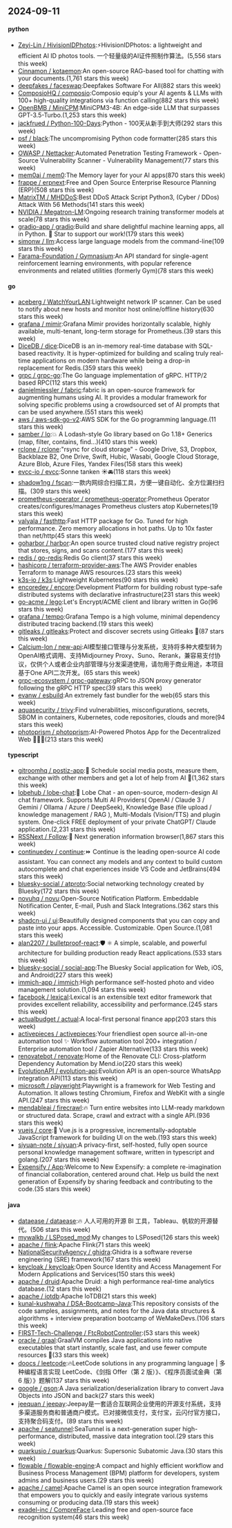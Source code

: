 ## 2024-09-11

#### python
* [Zeyi-Lin / HivisionIDPhotos](https://github.com/Zeyi-Lin/HivisionIDPhotos):⚡️HivisionIDPhotos: a lightweight and efficient AI ID photos tools. 一个轻量级的AI证件照制作算法。(5,556 stars this week)
* [Cinnamon / kotaemon](https://github.com/Cinnamon/kotaemon):An open-source RAG-based tool for chatting with your documents.(1,761 stars this week)
* [deepfakes / faceswap](https://github.com/deepfakes/faceswap):Deepfakes Software For All(882 stars this week)
* [ComposioHQ / composio](https://github.com/ComposioHQ/composio):Composio equip's your AI agents & LLMs with 100+ high-quality integrations via function calling(882 stars this week)
* [OpenBMB / MiniCPM](https://github.com/OpenBMB/MiniCPM):MiniCPM3-4B: An edge-side LLM that surpasses GPT-3.5-Turbo.(1,253 stars this week)
* [jackfrued / Python-100-Days](https://github.com/jackfrued/Python-100-Days):Python - 100天从新手到大师(292 stars this week)
* [psf / black](https://github.com/psf/black):The uncompromising Python code formatter(285 stars this week)
* [OWASP / Nettacker](https://github.com/OWASP/Nettacker):Automated Penetration Testing Framework - Open-Source Vulnerability Scanner - Vulnerability Management(77 stars this week)
* [mem0ai / mem0](https://github.com/mem0ai/mem0):The Memory layer for your AI apps(870 stars this week)
* [frappe / erpnext](https://github.com/frappe/erpnext):Free and Open Source Enterprise Resource Planning (ERP)(508 stars this week)
* [MatrixTM / MHDDoS](https://github.com/MatrixTM/MHDDoS):Best DDoS Attack Script Python3, (Cyber / DDos) Attack With 56 Methods(141 stars this week)
* [NVIDIA / Megatron-LM](https://github.com/NVIDIA/Megatron-LM):Ongoing research training transformer models at scale(78 stars this week)
* [gradio-app / gradio](https://github.com/gradio-app/gradio):Build and share delightful machine learning apps, all in Python. 🌟 Star to support our work!(179 stars this week)
* [simonw / llm](https://github.com/simonw/llm):Access large language models from the command-line(109 stars this week)
* [Farama-Foundation / Gymnasium](https://github.com/Farama-Foundation/Gymnasium):An API standard for single-agent reinforcement learning environments, with popular reference environments and related utilities (formerly Gym)(78 stars this week)

#### go
* [aceberg / WatchYourLAN](https://github.com/aceberg/WatchYourLAN):Lightweight network IP scanner. Can be used to notify about new hosts and monitor host online/offline history(630 stars this week)
* [grafana / mimir](https://github.com/grafana/mimir):Grafana Mimir provides horizontally scalable, highly available, multi-tenant, long-term storage for Prometheus.(39 stars this week)
* [DiceDB / dice](https://github.com/DiceDB/dice):DiceDB is an in-memory real-time database with SQL-based reactivity. It is hyper-optimized for building and scaling truly real-time applications on modern hardware while being a drop-in replacement for Redis.(359 stars this week)
* [grpc / grpc-go](https://github.com/grpc/grpc-go):The Go language implementation of gRPC. HTTP/2 based RPC(112 stars this week)
* [danielmiessler / fabric](https://github.com/danielmiessler/fabric):fabric is an open-source framework for augmenting humans using AI. It provides a modular framework for solving specific problems using a crowdsourced set of AI prompts that can be used anywhere.(551 stars this week)
* [aws / aws-sdk-go-v2](https://github.com/aws/aws-sdk-go-v2):AWS SDK for the Go programming language.(11 stars this week)
* [samber / lo](https://github.com/samber/lo):💥 A Lodash-style Go library based on Go 1.18+ Generics (map, filter, contains, find...)(410 stars this week)
* [rclone / rclone](https://github.com/rclone/rclone):"rsync for cloud storage" - Google Drive, S3, Dropbox, Backblaze B2, One Drive, Swift, Hubic, Wasabi, Google Cloud Storage, Azure Blob, Azure Files, Yandex Files(158 stars this week)
* [evcc-io / evcc](https://github.com/evcc-io/evcc):Sonne tanken ☀️🚘(118 stars this week)
* [shadow1ng / fscan](https://github.com/shadow1ng/fscan):一款内网综合扫描工具，方便一键自动化、全方位漏扫扫描。(309 stars this week)
* [prometheus-operator / prometheus-operator](https://github.com/prometheus-operator/prometheus-operator):Prometheus Operator creates/configures/manages Prometheus clusters atop Kubernetes(19 stars this week)
* [valyala / fasthttp](https://github.com/valyala/fasthttp):Fast HTTP package for Go. Tuned for high performance. Zero memory allocations in hot paths. Up to 10x faster than net/http(45 stars this week)
* [goharbor / harbor](https://github.com/goharbor/harbor):An open source trusted cloud native registry project that stores, signs, and scans content.(177 stars this week)
* [redis / go-redis](https://github.com/redis/go-redis):Redis Go client(37 stars this week)
* [hashicorp / terraform-provider-aws](https://github.com/hashicorp/terraform-provider-aws):The AWS Provider enables Terraform to manage AWS resources.(23 stars this week)
* [k3s-io / k3s](https://github.com/k3s-io/k3s):Lightweight Kubernetes(90 stars this week)
* [encoredev / encore](https://github.com/encoredev/encore):Development Platform for building robust type-safe distributed systems with declarative infrastructure(231 stars this week)
* [go-acme / lego](https://github.com/go-acme/lego):Let's Encrypt/ACME client and library written in Go(96 stars this week)
* [grafana / tempo](https://github.com/grafana/tempo):Grafana Tempo is a high volume, minimal dependency distributed tracing backend.(19 stars this week)
* [gitleaks / gitleaks](https://github.com/gitleaks/gitleaks):Protect and discover secrets using Gitleaks 🔑(87 stars this week)
* [Calcium-Ion / new-api](https://github.com/Calcium-Ion/new-api):AI模型接口管理与分发系统，支持将多种大模型转为OpenAI格式调用、支持Midjourney Proxy、Suno、Rerank，兼容易支付协议，仅供个人或者企业内部管理与分发渠道使用，请勿用于商业用途，本项目基于One API二次开发。(65 stars this week)
* [grpc-ecosystem / grpc-gateway](https://github.com/grpc-ecosystem/grpc-gateway):gRPC to JSON proxy generator following the gRPC HTTP spec(39 stars this week)
* [evanw / esbuild](https://github.com/evanw/esbuild):An extremely fast bundler for the web(65 stars this week)
* [aquasecurity / trivy](https://github.com/aquasecurity/trivy):Find vulnerabilities, misconfigurations, secrets, SBOM in containers, Kubernetes, code repositories, clouds and more(94 stars this week)
* [photoprism / photoprism](https://github.com/photoprism/photoprism):AI-Powered Photos App for the Decentralized Web 🌈💎✨(213 stars this week)

#### typescript
* [gitroomhq / postiz-app](https://github.com/gitroomhq/postiz-app):📨 Schedule social media posts, measure them, exchange with other members and get a lot of help from AI 🚀(1,362 stars this week)
* [lobehub / lobe-chat](https://github.com/lobehub/lobe-chat):🤯 Lobe Chat - an open-source, modern-design AI chat framework. Supports Multi AI Providers( OpenAI / Claude 3 / Gemini / Ollama / Azure / DeepSeek), Knowledge Base (file upload / knowledge management / RAG ), Multi-Modals (Vision/TTS) and plugin system. One-click FREE deployment of your private ChatGPT/ Claude application.(2,231 stars this week)
* [RSSNext / Follow](https://github.com/RSSNext/Follow):🧡 Next generation information browser(1,867 stars this week)
* [continuedev / continue](https://github.com/continuedev/continue):⏩ Continue is the leading open-source AI code assistant. You can connect any models and any context to build custom autocomplete and chat experiences inside VS Code and JetBrains(494 stars this week)
* [bluesky-social / atproto](https://github.com/bluesky-social/atproto):Social networking technology created by Bluesky(172 stars this week)
* [novuhq / novu](https://github.com/novuhq/novu):Open-Source Notification Platform. Embeddable Notification Center, E-mail, Push and Slack Integrations.(362 stars this week)
* [shadcn-ui / ui](https://github.com/shadcn-ui/ui):Beautifully designed components that you can copy and paste into your apps. Accessible. Customizable. Open Source.(1,081 stars this week)
* [alan2207 / bulletproof-react](https://github.com/alan2207/bulletproof-react):🛡️ ⚛️ A simple, scalable, and powerful architecture for building production ready React applications.(533 stars this week)
* [bluesky-social / social-app](https://github.com/bluesky-social/social-app):The Bluesky Social application for Web, iOS, and Android(227 stars this week)
* [immich-app / immich](https://github.com/immich-app/immich):High performance self-hosted photo and video management solution.(1,094 stars this week)
* [facebook / lexical](https://github.com/facebook/lexical):Lexical is an extensible text editor framework that provides excellent reliability, accessibility and performance.(245 stars this week)
* [actualbudget / actual](https://github.com/actualbudget/actual):A local-first personal finance app(203 stars this week)
* [activepieces / activepieces](https://github.com/activepieces/activepieces):Your friendliest open source all-in-one automation tool ✨ Workflow automation tool 200+ integration / Enterprise automation tool / Zapier Alternative(133 stars this week)
* [renovatebot / renovate](https://github.com/renovatebot/renovate):Home of the Renovate CLI: Cross-platform Dependency Automation by Mend.io(220 stars this week)
* [EvolutionAPI / evolution-api](https://github.com/EvolutionAPI/evolution-api):Evolution API is an open-source WhatsApp integration API(113 stars this week)
* [microsoft / playwright](https://github.com/microsoft/playwright):Playwright is a framework for Web Testing and Automation. It allows testing Chromium, Firefox and WebKit with a single API.(247 stars this week)
* [mendableai / firecrawl](https://github.com/mendableai/firecrawl):🔥 Turn entire websites into LLM-ready markdown or structured data. Scrape, crawl and extract with a single API.(936 stars this week)
* [vuejs / core](https://github.com/vuejs/core):🖖 Vue.js is a progressive, incrementally-adoptable JavaScript framework for building UI on the web.(193 stars this week)
* [siyuan-note / siyuan](https://github.com/siyuan-note/siyuan):A privacy-first, self-hosted, fully open source personal knowledge management software, written in typescript and golang.(207 stars this week)
* [Expensify / App](https://github.com/Expensify/App):Welcome to New Expensify: a complete re-imagination of financial collaboration, centered around chat. Help us build the next generation of Expensify by sharing feedback and contributing to the code.(35 stars this week)

#### java
* [dataease / dataease](https://github.com/dataease/dataease):🔥 人人可用的开源 BI 工具，Tableau、帆软的开源替代。(506 stars this week)
* [mywalkb / LSPosed_mod](https://github.com/mywalkb/LSPosed_mod):My changes to LSPosed(126 stars this week)
* [apache / flink](https://github.com/apache/flink):Apache Flink(71 stars this week)
* [NationalSecurityAgency / ghidra](https://github.com/NationalSecurityAgency/ghidra):Ghidra is a software reverse engineering (SRE) framework(167 stars this week)
* [keycloak / keycloak](https://github.com/keycloak/keycloak):Open Source Identity and Access Management For Modern Applications and Services(150 stars this week)
* [apache / druid](https://github.com/apache/druid):Apache Druid: a high performance real-time analytics database.(12 stars this week)
* [apache / iotdb](https://github.com/apache/iotdb):Apache IoTDB(21 stars this week)
* [kunal-kushwaha / DSA-Bootcamp-Java](https://github.com/kunal-kushwaha/DSA-Bootcamp-Java):This repository consists of the code samples, assignments, and notes for the Java data structures & algorithms + interview preparation bootcamp of WeMakeDevs.(106 stars this week)
* [FIRST-Tech-Challenge / FtcRobotController](https://github.com/FIRST-Tech-Challenge/FtcRobotController):(53 stars this week)
* [oracle / graal](https://github.com/oracle/graal):GraalVM compiles Java applications into native executables that start instantly, scale fast, and use fewer compute resources 🚀(33 stars this week)
* [doocs / leetcode](https://github.com/doocs/leetcode):🔥LeetCode solutions in any programming language | 多种编程语言实现 LeetCode、《剑指 Offer（第 2 版）》、《程序员面试金典（第 6 版）》题解(137 stars this week)
* [google / gson](https://github.com/google/gson):A Java serialization/deserialization library to convert Java Objects into JSON and back(27 stars this week)
* [jeequan / jeepay](https://github.com/jeequan/jeepay):Jeepay是一套适合互联网企业使用的开源支付系统，支持多渠道服务商和普通商户模式。已对接微信支付，支付宝，云闪付官方接口，支持聚合码支付。(89 stars this week)
* [apache / seatunnel](https://github.com/apache/seatunnel):SeaTunnel is a next-generation super high-performance, distributed, massive data integration tool.(29 stars this week)
* [quarkusio / quarkus](https://github.com/quarkusio/quarkus):Quarkus: Supersonic Subatomic Java.(30 stars this week)
* [flowable / flowable-engine](https://github.com/flowable/flowable-engine):A compact and highly efficient workflow and Business Process Management (BPM) platform for developers, system admins and business users.(29 stars this week)
* [apache / camel](https://github.com/apache/camel):Apache Camel is an open source integration framework that empowers you to quickly and easily integrate various systems consuming or producing data.(19 stars this week)
* [exadel-inc / CompreFace](https://github.com/exadel-inc/CompreFace):Leading free and open-source face recognition system(46 stars this week)
